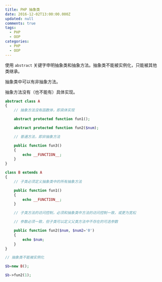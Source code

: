 ```yaml
---
title: PHP 抽象类
date: 2016-12-02T13:00:00.000Z
updated: null
comments: true
tags:
  - PHP
  - OOP
categories:
  - PHP
  - OOP
---
```


使用 `abstract` 关键字申明抽象类和抽象方法。抽象类不能被实例化，只能被其他类继承。

<!--more-->

抽象类中可以有非抽象方法。

抽象方法没有（也不能有）具体实现。

```php
abstract class A
{
    // 抽象方法没有函数体，即具体实现

    abstract protected function fun1();

    abstract protected function fun2($num);

    // 普通方法，即非抽象方法

    public function fun3()
    {
        echo __FUNCTION__;
    }
}

class B extends A
{
    // 子类必须定义抽象类中的所有抽象方法

    public function fun1()
    {
        echo __FUNCTION__;
    }

    // 子类方法的访问控制，必须和抽象类中方法的访问控制一致，或更为宽松

    // 参数必须一致，但子类可以定义父类方法中不存在的可选参数

    public function fun2($num, $num2='0')
    {
        echo $num;
    }
}

// 抽象类不能被实例化

$b=new B();

$b->fun2(1);
```
